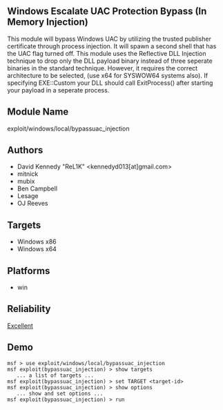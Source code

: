 ## Windows Escalate UAC Protection Bypass (In Memory Injection)

This module will bypass Windows UAC by utilizing the trusted 
publisher certificate through process injection. It will 
spawn a second shell that has the UAC flag turned off. This 
module uses the Reflective DLL Injection technique to drop 
only the DLL payload binary instead of three seperate 
binaries in the standard technique. However, it requires the 
correct architecture to be selected, (use x64 for SYSWOW64 
systems also). If specifying EXE::Custom your DLL should 
call ExitProcess() after starting your payload in a seperate 
process.


## Module Name
exploit/windows/local/bypassuac_injection

## Authors
* David Kennedy "ReL1K" <kennedyd013[at]gmail.com>
* mitnick
* mubix
* Ben Campbell
* Lesage
* OJ Reeves




## Targets
* Windows x86
* Windows x64


## Platforms
* win

## Reliability
[Excellent](https://github.com/rapid7/metasploit-framework/wiki/Exploit-Ranking)

## Demo

```
msf > use exploit/windows/local/bypassuac_injection
msf exploit(bypassuac_injection) > show targets
   ... a list of targets ...
msf exploit(bypassuac_injection) > set TARGET <target-id>
msf exploit(bypassuac_injection) > show options
   ... show and set options ...
msf exploit(bypassuac_injection) > run
```
    
    